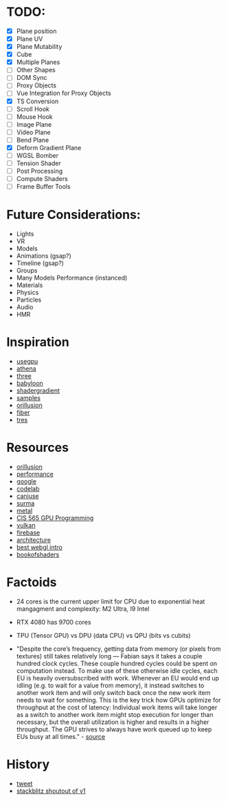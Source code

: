 # TODO:

-   [x] Plane position
-   [x] Plane UV
-   [x] Plane Mutability
-   [x] Cube
-   [x] Multiple Planes
-   [ ] Other Shapes
-   [ ] DOM Sync
-   [ ] Proxy Objects
-   [ ] Vue Integration for Proxy Objects
-   [x] TS Conversion
-   [ ] Scroll Hook
-   [ ] Mouse Hook
-   [ ] Image Plane
-   [ ] Video Plane
-   [ ] Bend Plane
-   [x] Deform Gradient Plane
-   [ ] WGSL Bomber
-   [ ] Tension Shader
-   [ ] Post Processing
-   [ ] Compute Shaders
-   [ ] Frame Buffer Tools

# Future Considerations:

-   Lights
-   VR
-   Models
-   Animations (gsap?)
-   Timeline (gsap?)
-   Groups
-   Many Models Performance (instanced)
-   Materials
-   Physics
-   Particles
-   Audio
-   HMR

# Inspiration

-   [usegpu](usegpu.live/)
-   [athena](athena.js.org)
-   [three](threejs.org/docs/)
-   [babyloon](https://github.com/BabylonJS/Babylon.js/blob/master/packages/dev/core/src/Meshes/Builders/planeBuilder.ts)
-   [shadergradient](https://www.shadergradient.co/)
-   [samples](https://webgpu.github.io/webgpu-samples/?sample=rotatingCube#main.ts)
-   [orillusion](https://orillusion.github.io/orillusion-webgpu-samples/#cubesRenderBundle)
-   [fiber](https://docs.pmnd.rs/react-three-fiber/getting-started/introduction)
-   [tres](https://tresjs.org/)

# Resources

-   [orillusion](https://www.youtube.com/watch?v=9O2of-IjJos&list=PLVHfUzm5DIVCZxjmaZsBXEXoohzSqeCnV&index=10)
-   [performance](https://webgpufundamentals.org/webgpu/lessons/webgpu-timing.html)
-   [google](https://thewebshowcase.withgoogle.com/render-heavy-graphics-in-the-browser)
-   [codelab](https://codelabs.developers.google.com/your-first-webgpu-app#0)
-   [caniuse](https://caniuse.com/webgpu)
-   [surma](https://surma.dev/things/webgpu/)
-   [metal](https://devlog.hexops.com/2021/mach-engine-the-future-of-graphics-with-zig/)
-   [CIS 565 GPU Programming](https://www.youtube.com/watch?v=41pC1MLMVdA)
-   [vulkan](https://docs.google.com/presentation/d/1AUfD0xq5GG3SwIoG8JricAzhpHnmTt90MMl-TodWXxU/edit#slide=id.g1617b7e08ed_0_2)
-   [firebase](https://www.youtube.com/watch?v=r5NQecwZs1A)
-   [architecture](https://www.intel.com/content/www/us/en/docs/oneapi/optimization-guide-gpu/2023-0/sycl-thread-mapping-and-gpu-occupancy.html)
-   [best webgl intro](https://www.youtube.com/watch?v=f4s1h2YETNY&t=20s)
-   [bookofshaders](https://thebookofshaders.com/)

# Factoids
- 24 cores is the current upper limit for CPU due to exponential heat mangagment and complexity: M2 Ultra, I9 Intel
- RTX 4080 has 9700 cores
- TPU (Tensor GPU) vs DPU (data CPU) vs QPU (bits vs cubits)

- "Despite the core’s frequency, getting data from memory (or pixels from textures) still takes relatively long — Fabian says it takes a couple hundred clock cycles. These couple hundred cycles could be spent on computation instead. To make use of these otherwise idle cycles, each EU is heavily oversubscribed with work. Whenever an EU would end up idling (e.g. to wait for a value from memory), it instead switches to another work item and will only switch back once the new work item needs to wait for something. This is the key trick how GPUs optimize for throughput at the cost of latency: Individual work items will take longer as a switch to another work item might stop execution for longer than necessary, but the overall utilization is higher and results in a higher throughput. The GPU strives to always have work queued up to keep EUs busy at all times." - [source](https://surma.dev/things/webgpu/)

# History
- [tweet](https://x.com/MorkSamuel/status/1777250185791312119)
- [stackblitz shoutout of v1](https://x.com/stackblitz/status/1792935768664527274)
